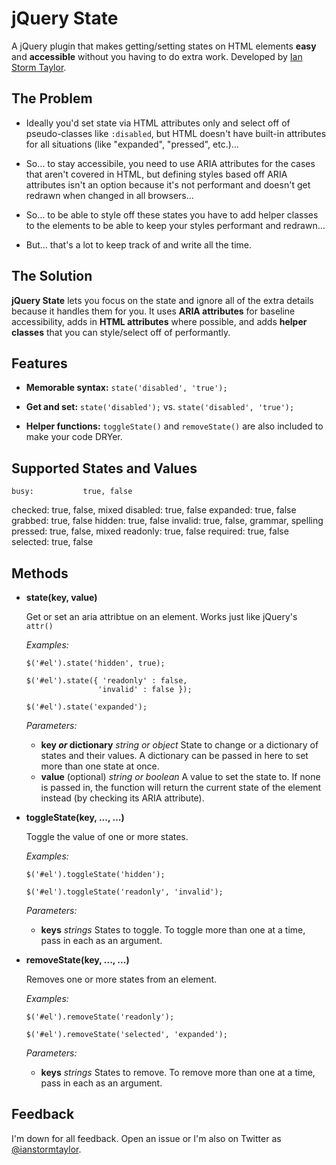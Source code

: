 # jQuery State

A jQuery plugin that makes getting/setting states on HTML elements **easy** and **accessible** without you having to do extra work. Developed by [Ian Storm Taylor](http://twitter.com/ianstormtaylor).


## The Problem

* Ideally you'd set state via HTML attributes only and select off of pseudo-classes like `:disabled`, but HTML doesn't have built-in attributes for all situations (like "expanded", "pressed", etc.)…

* So… to stay accessibile, you need to use ARIA attributes for the cases that aren't covered in HTML, but defining styles based off ARIA attributes isn't an option because it's not performant and doesn't get redrawn when changed in all browsers…

* So… to be able to style off these states you have to add helper classes to the elements to be able to keep your styles performant and redrawn…

* But… that's a lot to keep track of and write all the time.


## The Solution

**jQuery State** lets you focus on the state and ignore all of the extra details because it handles them for you. It uses **ARIA attributes** for baseline accessibility, adds in **HTML attributes** where possible, and adds **helper classes** that you can style/select off of performantly.



## Features

* **Memorable syntax:** `state('disabled', 'true');`

* **Get and set:** `state('disabled');` vs. `state('disabled', 'true');`

* **Helper functions:** `toggleState()` and `removeState()` are also included to make your code DRYer.



## Supported States and Values

	busy:			true, false
   checked:		true, false, mixed
   disabled:	true, false
   expanded:	true, false
   grabbed:		true, false
   hidden:		true, false
   invalid:		true, false, grammar, spelling
   pressed:		true, false, mixed
   readonly:	true, false
   required:	true, false
   selected:	true, false



## Methods

*   **state(key, value)**

    Get or set an aria attribtue on an element. Works just like jQuery's `attr()`

    _Examples:_

        $('#el').state('hidden', true);

        $('#el').state({ 'readonly' : false,
                        'invalid' : false });

        $('#el').state('expanded');

    _Parameters:_

    *   **key *or* dictionary** _string or object_ State to change or a dictionary of states and their values. A dictionary can be passed in here to set more than one state at once.
    *   **value** (optional) _string or boolean_ A value to set the state to. If none is passed in, the function will return the current state of the element instead (by checking its ARIA attribute).


*   **toggleState(key, ..., ...)**

    Toggle the value of one or more states. 

    _Examples:_

        $('#el').toggleState('hidden');

        $('#el').toggleState('readonly', 'invalid');

    _Parameters:_

    *   **keys** _strings_ States to toggle. To toggle more than one at a time, pass in each as an argument.

*   **removeState(key, ..., ...)**

    Removes one or more states from an element.

    _Examples:_

        $('#el').removeState('readonly');

        $('#el').removeState('selected', 'expanded');

    _Parameters:_

    *   **keys** _strings_ States to remove. To remove more than one at a time, pass in each as an argument.


## Feedback

I'm down for all feedback. Open an issue or I'm also on Twitter as [@ianstormtaylor](http://twitter.com/ianstormtaylor).
